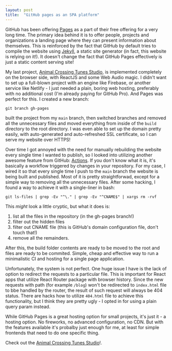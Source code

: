 ```yaml
---
layout: post
title:  "GitHub pages as an SPA platform"
---
```


GitHub has been offering [Pages](https://pages.github.com/) as a part of their free offering for a very long time. The primary idea behind it is to offer people, projects and organizations a landing page where they can present information about themselves. This is reinforced by the fact that GitHub by default tries to compile the website using [Jekyll](https://jekyllrb.com/), a static site generator (in fact, this website is relying on it!). It doesn't change the fact that GitHub Pages effectively is just a static content serving site!

My last project, [Animal Crossing Tunes Studio](https://actunes.studio), is implemented completely on the browser side, with ReactJS and some Web Audio magic. I didn't want to set up a full-blown project with an engine like Firebase, or another service like Netlify - I just needed a plain, boring web hosting, preferably with no additional cost (I'm already paying for GitHub Pro). And Pages was perfect for this. I created a new branch:

```
git branch gh-pages
```

built the project from my `main` branch, then switched branches and removed all the unnecessary files and moved everything from inside of the `build` directory to the root directory. I was even able to set up the domain pretty easily, with auto-generated and auto-refreshed SSL certificate, so I can serve my website over HTTPS!

Over time I got annoyed with the need for manually rebuilding the website every single time I wanted to publish, so I looked into utilizing another awesome feature from GitHub: [Actions](https://github.com/features/actions). If you don't know what it is, it's basically a workflow triggered by changes in your repository. For my case, I wired it so that every single time I push to the `main` branch the website is being built and published. Most of it is pretty straightforwad, except for a simple way to removing all the unnecessary files. After some hacking, I found a way to achieve it with a single-liner in bash:
```
git ls-files | grep -Ev "^\." | grep -Ev "^CNAME$" | xargs rm -rvf
```

This *might* look a little cryptic, but what it does is:
1. list all the files in the repository (in the gh-pages branch!)
1. filter out the hidden files
1. filter out CNAME file (this is GitHub's domain configuration file, don't touch that!)
1. remove all the remainders.

After this, the build folder contents are ready to be moved to the root and files are ready to be commited. Simple, cheap and effective way to run a minimalistic CI and hosting for a single page application.

Unfortunately, the system is not perfect. One huge issue I have is the lack of option to redirect the requests to a particular file. This is important for React apps that utilize React Router package with browser history. Since the new requests with path (for example `/blog`) won't be redirected to `index.html` file to bbe handled by the router, the result of such request will always be 404 status. There are hacks how to utilize `404.html` file to achieve this functionality, but I think they are pretty ugly - I opted in for using a plain query param instead.

While GitHub Pages is a great hosting option for small projects, it's just it - a hosting option. No fireworks, no advanced configuration, no CDN. But with the features available it's probalby just enough for me, at least for simple frontends that need to do one specific thing.

Check out the [Animal Crossing Tunes Studio](https://actunes.studio)!.




